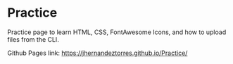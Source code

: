 # Practice
Practice page to learn HTML, CSS, FontAwesome Icons, and how to upload files from the CLI.

Github Pages link: https://jhernandeztorres.github.io/Practice/
